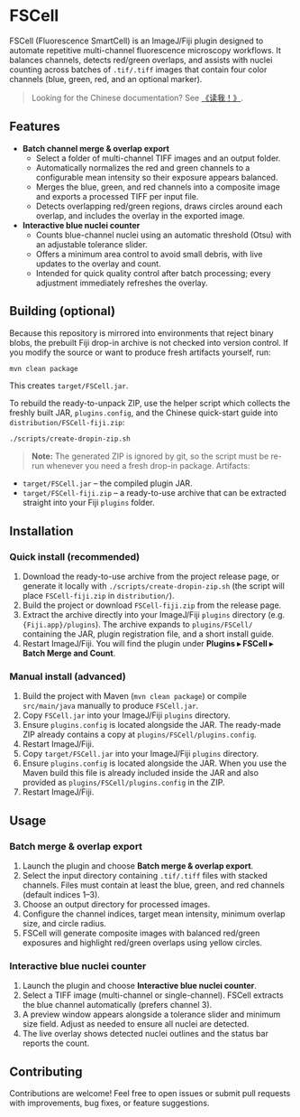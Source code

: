 # FSCell

FSCell (Fluorescence SmartCell) is an ImageJ/Fiji plugin designed to automate repetitive multi-channel fluorescence microscopy workflows. It balances channels, detects red/green overlaps, and assists with nuclei counting across batches of `.tif/.tiff` images that contain four color channels (blue, green, red, and an optional marker).

> Looking for the Chinese documentation? See [《读我！》](读我！.md).

## Features

- **Batch channel merge & overlap export**
  - Select a folder of multi-channel TIFF images and an output folder.
  - Automatically normalizes the red and green channels to a configurable mean intensity so their exposure appears balanced.
  - Merges the blue, green, and red channels into a composite image and exports a processed TIFF per input file.
  - Detects overlapping red/green regions, draws circles around each overlap, and includes the overlay in the exported image.
- **Interactive blue nuclei counter**
  - Counts blue-channel nuclei using an automatic threshold (Otsu) with an adjustable tolerance slider.
  - Offers a minimum area control to avoid small debris, with live updates to the overlay and count.
  - Intended for quick quality control after batch processing; every adjustment immediately refreshes the overlay.

## Building (optional)

Because this repository is mirrored into environments that reject binary blobs, the prebuilt Fiji drop-in archive is not checked into version control. If you modify the source or want to produce fresh artifacts yourself, run:

```bash
mvn clean package
```

This creates `target/FSCell.jar`.

To rebuild the ready-to-unpack ZIP, use the helper script which collects the freshly built JAR, `plugins.config`, and the Chinese quick-start guide into `distribution/FSCell-fiji.zip`:

```bash
./scripts/create-dropin-zip.sh
```

> **Note:** The generated ZIP is ignored by git, so the script must be re-run whenever you need a fresh drop-in package.
Artifacts:

- `target/FSCell.jar` – the compiled plugin JAR.
- `target/FSCell-fiji.zip` – a ready-to-use archive that can be extracted straight into your Fiji `plugins` folder.

## Installation

### Quick install (recommended)

1. Download the ready-to-use archive from the project release page, or generate it locally with `./scripts/create-dropin-zip.sh` (the script will place `FSCell-fiji.zip` in `distribution/`).
1. Build the project or download `FSCell-fiji.zip` from the release page.
2. Extract the archive directly into your ImageJ/Fiji `plugins` directory (e.g. `{Fiji.app}/plugins`). The archive expands to `plugins/FSCell/` containing the JAR, plugin registration file, and a short install guide.
3. Restart ImageJ/Fiji. You will find the plugin under **Plugins ▸ FSCell ▸ Batch Merge and Count**.

### Manual install (advanced)

1. Build the project with Maven (`mvn clean package`) or compile `src/main/java` manually to produce `FSCell.jar`.
2. Copy `FSCell.jar` into your ImageJ/Fiji `plugins` directory.
3. Ensure `plugins.config` is located alongside the JAR. The ready-made ZIP already contains a copy at `plugins/FSCell/plugins.config`.
4. Restart ImageJ/Fiji.
1. Copy `target/FSCell.jar` into your ImageJ/Fiji `plugins` directory.
2. Ensure `plugins.config` is located alongside the JAR. When you use the Maven build this file is already included inside the JAR and also provided as `plugins/FSCell/plugins.config` in the ZIP.
3. Restart ImageJ/Fiji.

## Usage

### Batch merge & overlap export

1. Launch the plugin and choose **Batch merge & overlap export**.
2. Select the input directory containing `.tif/.tiff` files with stacked channels. Files must contain at least the blue, green, and red channels (default indices 1–3).
3. Choose an output directory for processed images.
4. Configure the channel indices, target mean intensity, minimum overlap size, and circle radius.
5. FSCell will generate composite images with balanced red/green exposures and highlight red/green overlaps using yellow circles.

### Interactive blue nuclei counter

1. Launch the plugin and choose **Interactive blue nuclei counter**.
2. Select a TIFF image (multi-channel or single-channel). FSCell extracts the blue channel automatically (prefers channel 3).
3. A preview window appears alongside a tolerance slider and minimum size field. Adjust as needed to ensure all nuclei are detected.
4. The live overlay shows detected nuclei outlines and the status bar reports the count.

## Contributing

Contributions are welcome! Feel free to open issues or submit pull requests with improvements, bug fixes, or feature suggestions.
